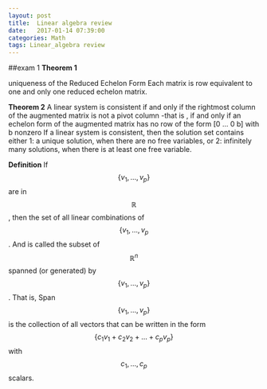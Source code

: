 ```yaml
---
layout: post
title:  Linear algebra review
date:   2017-01-14 07:39:00
categories: Math
tags: Linear_algebra review 
---
```


##exam 1
**Theorem 1**

uniqueness of the Reduced Echelon Form
Each matrix is row equivalent to one and only one reduced echelon matrix. 





**Theorem 2**
A linear system is consistent if and only if the rightmost column of the augmented matrix is not a pivot column -that is , if and only if an echelon form of the augmented matrix has no row of the form
				[0 ... 0   b]		with b nonzero
If a linear system is consistent, then the solution set contains either 
1: a unique solution, when there are no free variables, or 
2: infinitely many solutions, when there is at least one free variable. 


**Definition**
If $$\{v_{1},...,v_{p}\}$$ are in $$\mathbb{R}$$, then the set of all linear combinations of $$\{v_{1},...,v_{p}$$. And is called the subset of $$\mathbb{R}^{n}$$ spanned (or generated) by $$\{v_{1},...,v_{p}\}$$. That is, Span $$\{v_{1},...,v_{p}\}$$ is the collection of all vectors that can be written in the form 
 $$\{c_{1}v_{1}+c_{2}v_{2}+...+c_{p}v_{p}\} $$
 with $$c_{1},...,c_{p}$$ scalars. 

 